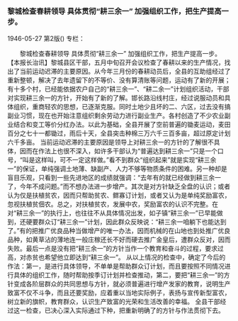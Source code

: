 ### 黎城检查春耕领导  具体贯彻“耕三余一”  加强组织工作，把生产提高一步。

1946-05-27
第2版()
专栏：

　　黎城检查春耕领导
    具体贯彻“耕三余一” 
    加强组织工作，把生产提高一步。
    【本报长治讯】黎城县区干部，五月中旬召开会议检查了春耕以来的生产情况，找出了当前运动迟滞的主要原因。从今年三月份的春耕动员后，全县的互助组经过了重新整顿，解决了去年遗留下的不等价、没有算清账等问题，运动有了新的开展；有十多个村，已经能依据农户自己的“耕三余一”、“耕二余一”计划组织活动，干部对实现耕三余一的方针，开始有了新的了解。邯长路沿线村庄，经过说服动员和具体组织，重商轻农的思想，已逐渐克服。同时土地少且坏的二、六区，过去没有搞副业习惯，现在也开始注意组织剩余劳动力进行副业生产。各村创造了不少农业副业结合和变工等价分红办法。以此为基础，全县开展了空前普遍的锄麦运动，麦田百分之七十一都锄过，雨后十天，全县突击种棉三万六千三百多亩，超过原定计划六千多亩。
    当前运动迟滞的主要原因是领导上对耕三余一的方针的了解很不具体，因而在作法上也很不深入，如许多干部认为“普遍达到耕三余一”只是一个口号，“叫是这样叫，可不一定这样做。”看不到群众“组织起来”就是实现“耕三余一”的保证，单纯强调土地薄、缺副产、人力不够等物质条件的困难。另一种却是盲目乐观，只看到一些先进地区的成绩就强调：“去年有的就已经做到耕三余一了，今年不成问题。”而不想办法进一步增产。其次是对方针缺乏全盘的认识；或者认为仅是扶植贫农，因而只帮助贫农、鳏寡订计划，或者又认为是单纯奖励富农，忽视扶植贫佃农。总之，对扶植贫农，发展中农，奖励富农的认识不完整。在对“耕三余一”的执行上，也往往不从具体情况出发，如子镇“耕三余一”已早能做到，还硬要群众订“耕三余一”计划，因此群众反映说：“耕三余一咱躺下也能达到了。”有的把推广优良品种当做增产的唯一办法，因而机械的在山地也到处推广优良品种，如黄草沾的薄地连一般庄稼还长不好而硬去推广金皇后，遭群众反对，因而失败。最后一点是没有把“耕三余一”的方针当作一个教育和奋斗的过程，要求过高，对赤贫也希望他立即达到“耕三余一”。
    从以上情况的检查中，确定了今后的作法：第一，是进行具体领导，不单单是帮助群众订计划，而且要按照不同情况进行具体的组织工作，随时帮助按季订计划并检查推动，第二，要把“耕三余一”的方针变成各阶层群众的共同思想与方针，就必须普遍进行增产发家的教育，说明生产致富不仅不斗争，而且还要奖励，应着重以当地实际例子，表扬与宣传新型富农，树立新的旗帜，教育群众，认识生产致富的光荣和生活改善的幸福。
    全县干部经过这一检查，已决心深入实际通过下种，把重新明确了的方针与作法贯彻下去。
